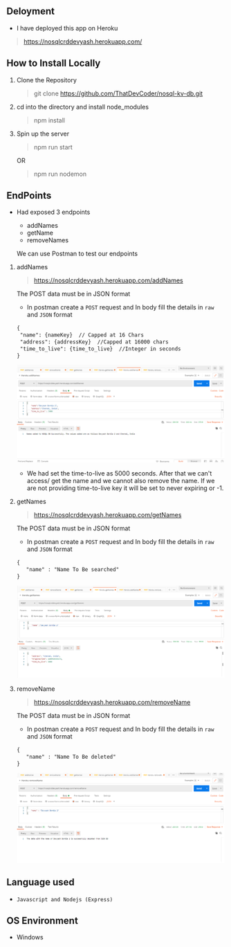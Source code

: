 ## Deloyment

- I have deployed this app on Heroku

 > https://nosqlcrddevyash.herokuapp.com/

## How to Install Locally
1. Clone the Repository

   > git clone https://github.com/ThatDevCoder/nosql-kv-db.git

2. cd into the directory and install node_modules

   > npm install

3. Spin up the server

   > npm run start

   OR

   > npm run nodemon

## EndPoints

- Had exposed 3 endpoints

  - addNames
  - getName
  - removeNames

  We can use Postman to test our endpoints

1. addNames

   > https://nosqlcrddevyash.herokuapp.com/addNames

   The POST data must be in JSON format

   - In postman create a `POST` request and In body fill the details in `raw` and `JSON` format

   ```
   {
    "name": {nameKey}  // Capped at 16 Chars
    "address": {addressKey}  //Capped at 16000 chars
    "time_to_live": {time_to_live}  //Integer in seconds
   }
   ```

   ![](./docs/addNames.png)

   - We had set the time-to-live as 5000 seconds. After that we can't access/ get the name and we cannot also remove the name. If we are not providing time-to-live key it will be set to never expiring or -1.

2. getNames

   > https://nosqlcrddevyash.herokuapp.com/getNames

   The POST data must be in JSON format

   - In postman create a `POST` request and In body fill the details in `raw` and `JSON` format

   ```
   {
      "name" : "Name To Be searched"
   }
   ```

   ![](./docs/getNames.png)

3. removeName

   > https://nosqlcrddevyash.herokuapp.com/removeName

   The POST data must be in JSON format

   - In postman create a `POST` request and In body fill the details in `raw` and `JSON` format

   ```
   {
      "name" : "Name To Be deleted"
   }
   ```

   ![](./docs/removeNames.png)

## Language used

- `Javascript and Nodejs (Express)`

## OS Environment

- Windows
